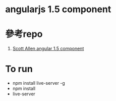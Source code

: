 angularjs 1.5 component
===

# 參考repo
1. [Scott Allen angular 1.5 component](https://github.com/OdeToCode/ng15-components.git)

# To run
- npm install live-server -g
- npm install
- live-server